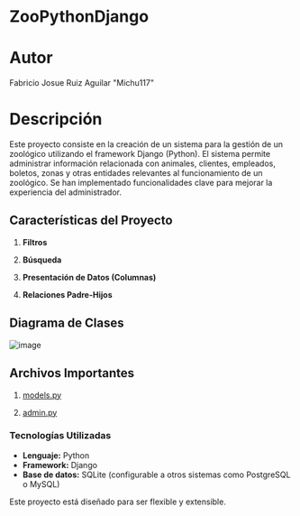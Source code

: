 # ZooPythonDjango
# Autor

Fabricio Josue Ruiz Aguilar "Michu117"

# Descripción
Este proyecto consiste en la creación de un sistema para la gestión de un zoológico utilizando el framework Django (Python). El sistema permite administrar información relacionada con animales, clientes, empleados, boletos, zonas y otras entidades relevantes al funcionamiento de un zoológico. Se han implementado funcionalidades clave para mejorar la experiencia del administrador.

## Características del Proyecto

1. **Filtros**

2. **Búsqueda**
   
3. **Presentación de Datos (Columnas)**

4. **Relaciones Padre-Hijos**

## Diagrama de Clases
![image](https://github.com/user-attachments/assets/e693afd0-abab-4ccf-9d85-c9eeb25043bd)

## Archivos Importantes
1. [models.py](https://github.com/Michu117/ZooPythonDjango/blob/main/zoo4/zoologico/models.py)

2. [admin.py](https://github.com/Michu117/ZooPythonDjango/blob/main/zoo4/zoologico/admin.py)

### Tecnologías Utilizadas

- **Lenguaje:** Python
- **Framework:** Django
- **Base de datos:** SQLite (configurable a otros sistemas como PostgreSQL o MySQL)


Este proyecto está diseñado para ser flexible y extensible.

